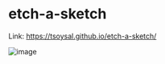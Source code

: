# etch-a-sketch

Link: https://tsoysal.github.io/etch-a-sketch/

![image](https://github.com/tsoysal/etch-a-sketch/assets/137247868/cccae304-a8e8-4985-9329-cc3b95b05692)
